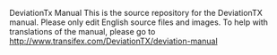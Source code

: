 DeviationTx Manual
This is the source repository for the DeviationTX manual. Please only edit English source files and images. To help with translations of the manual, please go to http://www.transifex.com/DeviationTX/deviation-manual 
